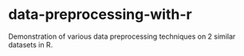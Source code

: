# data-preprocessing-with-r
Demonstration of various data preprocessing techniques on 2 similar datasets in R.
